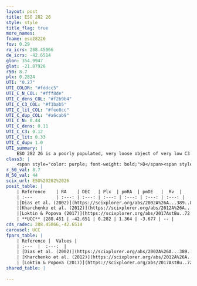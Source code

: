 ```yaml
---
layout: post
title: ESO 282 26
style: style
title_flag: true
more_names: 
fname: eso28226
fov: 0.29
ra_icrs: 288.45066
de_icrs: -42.6514
glon: 354.9947
glat: -21.87926
r50: 8.7
plx: 0.2824
UTI: "0.27"
UTI_COLOR: "#fddcc5"
UTI_C_N_COL: "#fff8de"
UTI_C_dens_COL: "#f2b9b4"
UTI_C_C3_COL: "#f3bab5"
UTI_C_lit_COL: "#fee8cc"
UTI_C_dup_COL: "#a6cab9"
UTI_C_N: 0.44
UTI_C_dens: 0.11
UTI_C_C3: 0.12
UTI_C_lit: 0.33
UTI_C_dup: 1.0
UTI_summary: |
    ESO 282 26 is a poorly populated, very loose object of very low C3 quality. It is poorly studied in the literature, with no articles listed in the last 8 years.
class3: |
    <span style="color: purple; font-weight: bold;">D</span><span style="color: red; font-weight: bold;">C</span>
r_50_val: 8.7
N_50_val: 44
scix_url: ESO%20282%2026
posit_table: |
    | Reference    | RA    | DEC   | Plx  | pmRA  | pmDE   |  Rv  |
    | :---         | :---: | :---: | :---: | :---: | :---: | :---: |
    |[Dias et al. (2002)](https://scixplorer.org/abs/2002A%26A...389..871D) | 288.467 | -42.648 | -- | 1.92 | -6.59 | -- |
    |[Kharchenko et al. (2012)](https://scixplorer.org/abs/2012A%26A...543A.156K) | 288.435 | -42.63 | -- | 1.17 | 0.43 | -- |
    |[Loktin & Popova (2017)](https://scixplorer.org/abs/2017AstBu..72..257L) | 288.465 | -42.648 | -- | 3.56 | -3.234 | 13.1 |
    | **UCC** |288.451 | -42.651 | 0.282 | 1.364 | -3.677 | -- | 
cds_radec: 288.45066,-42.6514
carousel: UCC
fpars_table: |
    | Reference |  Values |
    | :---  |  :---:  |
    | [Dias et al. (2002)](https://scixplorer.org/abs/2002A%26A...389..871D) | `E(B-V)=0.1, Dist=1400.0, Age=9.11` |
    | [Kharchenko et al. (2012)](https://scixplorer.org/abs/2012A%26A...543A.156K) | `e_bv=0.333, distance=1509, log_age=9.235` |
    | [Loktin & Popova (2017)](https://scixplorer.org/abs/2017AstBu..72..257L) | `E(B-V)=0.045, Dmod=11.813, logt=9.8` |
shared_table: |
    
---
```

